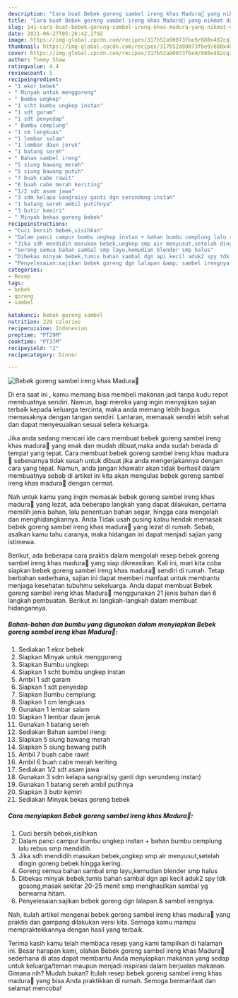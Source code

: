 ```yaml
---
description: "Cara buat Bebek goreng sambel ireng khas Madura🦆 yang nikmat dan Mudah Dibuat"
title: "Cara buat Bebek goreng sambel ireng khas Madura🦆 yang nikmat dan Mudah Dibuat"
slug: 141-cara-buat-bebek-goreng-sambel-ireng-khas-madura-yang-nikmat-dan-mudah-dibuat
date: 2021-06-27T05:26:42.279Z
image: https://img-global.cpcdn.com/recipes/317b52a90073fbe9/680x482cq70/bebek-goreng-sambel-ireng-khas-madura🦆-foto-resep-utama.jpg
thumbnail: https://img-global.cpcdn.com/recipes/317b52a90073fbe9/680x482cq70/bebek-goreng-sambel-ireng-khas-madura🦆-foto-resep-utama.jpg
cover: https://img-global.cpcdn.com/recipes/317b52a90073fbe9/680x482cq70/bebek-goreng-sambel-ireng-khas-madura🦆-foto-resep-utama.jpg
author: Tommy Shaw
ratingvalue: 4.4
reviewcount: 5
recipeingredient:
- "1 ekor bebek"
- " Minyak untuk menggoreng"
- " Bumbu ungkep"
- "1 scht bumbu ungkep instan"
- "1 sdt garam"
- "1 sdt penyedap"
- " Bumbu cemplung"
- "1 cm lengkuas"
- "1 lembar salam"
- "1 lembar daun jeruk"
- "1 batang sereh"
- " Bahan sambel ireng"
- "5 siung bawang merah"
- "5 siung bawang putih"
- "7 buah cabe rawit"
- "6 buah cabe merah keriting"
- "1/2 sdt asam jawa"
- "3 sdm kelapa sangraisy ganti dgn serundeng instan"
- "1 batang sereh ambil putihnya"
- "3 butir kemiri"
- " Minyak bekas goreng bebek"
recipeinstructions:
- "Cuci bersih bebek,sisihkan"
- "Dalam panci campur bumbu ungkep instan + bahan bumbu cemplung lalu rebus smp mendidih."
- "Jika sdh mendidih masukan bebek,ungkep smp air menyusut,setelah dingin goreng bebek hingga kering."
- "Goreng semua bahan sambal smp layu,kemudian blender smp halus"
- "Dibekas minyak bebek,tumis bahan sambal dgn api kecil aduk2 spy tdk gosong,masak sekitar 20-25 menit smp menghasilkan sambal yg berwarna hitam."
- "Penyelesaian:sajikan bebek goreng dgn lalapan &amp; sambel irengnya."
categories:
- Resep
tags:
- bebek
- goreng
- sambel

katakunci: bebek goreng sambel 
nutrition: 229 calories
recipecuisine: Indonesian
preptime: "PT29M"
cooktime: "PT37M"
recipeyield: "2"
recipecategory: Dinner

---
```



![Bebek goreng sambel ireng khas Madura🦆](https://img-global.cpcdn.com/recipes/317b52a90073fbe9/680x482cq70/bebek-goreng-sambel-ireng-khas-madura🦆-foto-resep-utama.jpg)

Di era  saat ini , kamu memang bisa membeli makanan jadi tanpa kudu repot membuatnya sendiri. Namun, bagi mereka yang ingin menyajikan sajian terbaik kepada keluarga tercinta, maka anda memang lebih bagus memasaknya dengan tangan sendiri. Lantaran, memasak sendiri lebih sehat dan dapat menyesuaikan sesuai selera keluarga.

Jika anda sedang mencari ide cara membuat bebek goreng sambel ireng khas madura🦆 yang enak dan mudah dibuat,maka anda sudah berada di tempat yang tepat. Cara membuat bebek goreng sambel ireng khas madura🦆  sebenarnya tidak susah untuk dibuat jika anda mengerjakannya dengan cara yang tepat. Namun, anda jangan khawatir akan tidak berhasil dalam membuatnya 
sebab di artikel ini kita akan mengulas bebek goreng sambel ireng khas madura🦆 dengan cermat.  



Nah untuk kamu yang ingin memasak bebek goreng sambel ireng khas madura🦆 yang lezat, ada beberapa langkah yang dapat dilakukan, pertama memilih jenis bahan, lalu penentuan bahan segar, hingga cara mengolah dan menghidangkannya. Anda Tidak usah pusing kalau hendak memasak bebek goreng sambel ireng khas madura🦆 yang lezat di rumah. Sebab, asalkan kamu  tahu caranya, maka hidangan ini dapat menjadi sajian yang istimewa.

Berikut, ada beberapa cara praktis  dalam mengolah resep bebek goreng sambel ireng khas madura🦆 yang siap dikreasikan. Kali ini, mari kita coba siapkan bebek goreng sambel ireng khas madura🦆 sendiri di rumah. Tetap berbahan sederhana, sajian ini dapat memberi manfaat untuk membantu menjaga kesehatan tubuhmu sekeluarga. Anda dapat membuat Bebek goreng sambel ireng khas Madura🦆 menggunakan 21 jenis bahan dan 6 langkah pembuatan. Berikut ini langkah-langkah dalam membuat hidangannya.

<!--inarticleads1-->

##### Bahan-bahan dan bumbu yang digunakan dalam menyiapkan Bebek goreng sambel ireng khas Madura🦆:

1. Sediakan 1 ekor bebek
1. Siapkan  Minyak untuk menggoreng
1. Siapkan  Bumbu ungkep:
1. Siapkan 1 scht bumbu ungkep instan
1. Ambil 1 sdt garam
1. Siapkan 1 sdt penyedap
1. Siapkan  Bumbu cemplung:
1. Siapkan 1 cm lengkuas
1. Gunakan 1 lembar salam
1. Siapkan 1 lembar daun jeruk
1. Gunakan 1 batang sereh
1. Sediakan  Bahan sambel ireng:
1. Siapkan 5 siung bawang merah
1. Siapkan 5 siung bawang putih
1. Ambil 7 buah cabe rawit
1. Ambil 6 buah cabe merah keriting
1. Sediakan 1/2 sdt asam jawa
1. Gunakan 3 sdm kelapa sangrai(sy ganti dgn serundeng instan)
1. Gunakan 1 batang sereh ambil putihnya
1. Siapkan 3 butir kemiri
1. Sediakan  Minyak bekas goreng bebek




<!--inarticleads2-->

##### Cara menyiapkan Bebek goreng sambel ireng khas Madura🦆:

1. Cuci bersih bebek,sisihkan
1. Dalam panci campur bumbu ungkep instan + bahan bumbu cemplung lalu rebus smp mendidih.
1. Jika sdh mendidih masukan bebek,ungkep smp air menyusut,setelah dingin goreng bebek hingga kering.
1. Goreng semua bahan sambal smp layu,kemudian blender smp halus
1. Dibekas minyak bebek,tumis bahan sambal dgn api kecil aduk2 spy tdk gosong,masak sekitar 20-25 menit smp menghasilkan sambal yg berwarna hitam.
1. Penyelesaian:sajikan bebek goreng dgn lalapan &amp; sambel irengnya.




Nah, itulah artikel mengenai  bebek goreng sambel ireng khas madura🦆  yang praktis dan gampang dilakukan versi kita. Semoga kamu mampu mempraktekkannya dengan hasil yang terbaik. 

Terima kasih kamu telah membaca resep yang kami tampilkan di halaman ini. Besar harapan kami, olahan  Bebek goreng sambel ireng khas Madura🦆 sederhana di atas dapat membantu Anda menyiapkan makanan yang sedap untuk keluarga/teman maupun menjadi inspirasi dalam berjualan makanan. Gimana nih? Mudah bukan? Itulah resep bebek goreng sambel ireng khas madura🦆 yang bisa Anda praktikkan di rumah. Semoga bermanfaat dan selamat mencoba!

